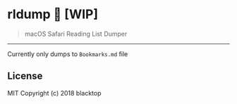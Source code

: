 # rldump :construction: [WIP]

> macOS Safari Reading List Dumper

---

Currently only dumps to `Bookmarks.md` file

## License

MIT Copyright (c) 2018 blacktop

